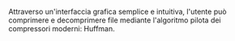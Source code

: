 Attraverso un'interfaccia grafica semplice e intuitiva, l'utente può comprimere e decomprimere file mediante l'algoritmo pilota dei compressori moderni: Huffman.